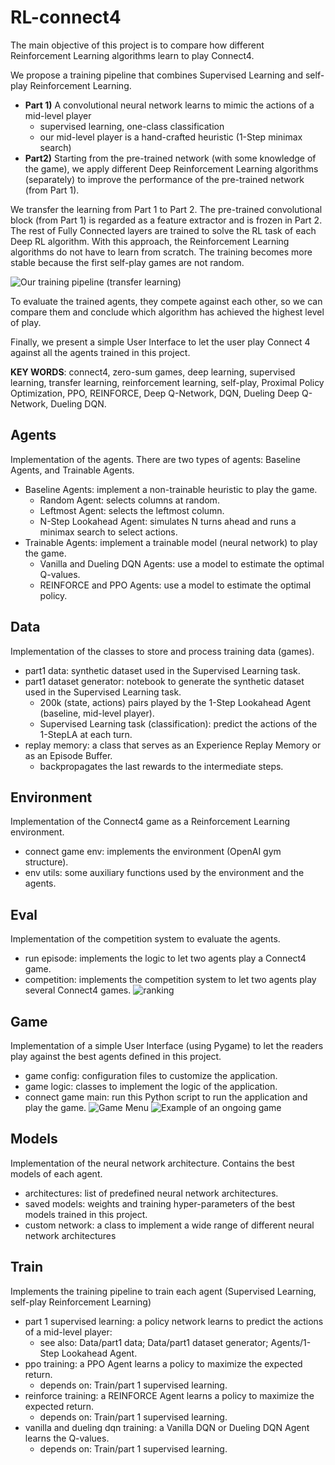 # RL-connect4

The main objective of this project is to compare how different Reinforcement Learning algorithms learn to play Connect4. 

We propose a training pipeline that combines Supervised Learning and self-play Reinforcement Learning. 
  - **Part 1)** A convolutional neural network learns to mimic the actions of a mid-level player
    - supervised learning, one-class classification
    - our mid-level player is a hand-crafted heuristic (1-Step minimax search)
  - **Part2)** Starting from the pre-trained network (with some knowledge of the game), we apply different Deep Reinforcement Learning algorithms (separately) to improve the performance of the pre-trained network (from Part 1).

We transfer the learning from Part 1 to Part 2. The pre-trained convolutional block (from Part 1) is regarded as a feature extractor and is frozen in Part 2. The rest of Fully Connected layers are trained to solve the RL task of each Deep RL algorithm. With this approach, the Reinforcement Learning algorithms do not have to learn from scratch. The training becomes more stable because the first self-play games are not random.

![Our training pipeline (transfer learning)](https://github.com/marcpaulo15/RL-connect4/assets/94222660/8b0f851b-2092-4ec4-a81b-4c80e0cc11ec)


To evaluate the trained agents, they compete against each other, so we can compare them and conclude which algorithm has achieved the highest level of play. 

Finally, we present a simple User Interface to let the user play Connect 4 against all the agents trained in this project.

**KEY WORDS**: connect4, zero-sum games, deep learning, supervised learning, transfer learning, reinforcement learning, self-play, Proximal Policy Optimization, PPO, REINFORCE, Deep Q-Network, DQN, Dueling Deep Q-Network, Dueling DQN.

## Agents

Implementation of the agents. There are two types of agents: Baseline Agents, and Trainable Agents.
- Baseline Agents: implement a non-trainable heuristic to play the game.
  - Random Agent: selects columns at random.
  - Leftmost Agent: selects the leftmost column.
  - N-Step Lookahead Agent: simulates N turns ahead and runs a minimax search to select actions.
- Trainable Agents: implement a trainable model (neural network) to play the game.
  - Vanilla and Dueling DQN Agents: use a model to estimate the optimal Q-values.
  - REINFORCE and PPO Agents: use a model to estimate the optimal policy.

## Data

Implementation of the classes to store and process training data (games).
  - part1 data: synthetic dataset used in the Supervised Learning task.
  - part1 dataset generator: notebook to generate the synthetic dataset used in the Supervised Learning task.
    - 200k (state, actions) pairs played by the 1-Step Lookahead Agent (baseline, mid-level player).
    - Supervised Learning task (classification): predict the actions of the 1-StepLA at each turn.
  - replay memory: a class that serves as an Experience Replay Memory or as an Episode Buffer.
    - backpropagates the last rewards to the intermediate steps.

## Environment
Implementation of the Connect4 game as a Reinforcement Learning environment.
  - connect game env: implements the environment (OpenAI gym structure).
  - env utils: some auxiliary functions used by the environment and the agents.

## Eval
Implementation of the competition system to evaluate the agents.
  - run episode: implements the logic to let two agents play a Connect4 game.
  - competition: implements the competition system to let two agents play several Connect4 games.
![ranking](https://github.com/marcpaulo15/RL-connect4/assets/94222660/a728072e-b2dd-4c23-9596-70bc287c1dcb)

## Game
Implementation of a simple User Interface (using Pygame) to let the readers play against the best agents defined in this project.
  - game config: configuration files to customize the application.
  - game logic: classes to implement the logic of the application.
  - connect game main: run this Python script to run the application and play the game.
![Game Menu](https://github.com/marcpaulo15/RL-connect4/assets/94222660/a25a449a-28c0-4569-b66f-569aa909c2f9)
![Example of an ongoing game](https://github.com/marcpaulo15/RL-connect4/assets/94222660/2d9ad3b1-1b72-4a5f-b575-61d77755e8b2)


## Models
Implementation of the neural network architecture. Contains the best models of each agent.
  - architectures: list of predefined neural network architectures.
  - saved models: weights and training hyper-parameters of the best models trained in this project.
  - custom network: a class to implement a wide range of different neural network architectures

## Train
Implements the training pipeline to train each agent (Supervised Learning, self-play Reinforcement Learning)
  - part 1 supervised learning: a policy network learns to predict the actions of a mid-level player:
    - see also: Data/part1 data; Data/part1 dataset generator; Agents/1-Step Lookahead Agent.
  - ppo training: a PPO Agent learns a policy to maximize the expected return.
    - depends on: Train/part 1 supervised learning.
  - reinforce training: a REINFORCE Agent learns a policy to maximize the expected return.
    - depends on: Train/part 1 supervised learning.
  - vanilla and dueling dqn training: a Vanilla DQN or Dueling DQN Agent learns the Q-values.
    - depends on: Train/part 1 supervised learning.
    
    
